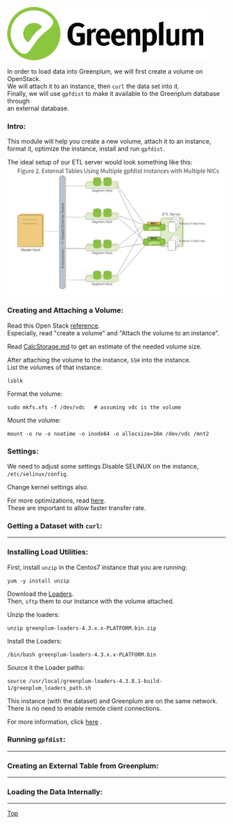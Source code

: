 ![Greenplum](https://github.com/syuja/GreenPlumSetup/blob/master/img/greenplum-logo.png)
<a id='top'></a>

In order to load data into Greenplum, we will first create a volume on OpenStack.  
We will attach it to an instance, then `curl` the data set into it.  
Finally, we will use `gpfdist` to make it available to the Greenplum database through  
an external database.  


### Intro: 
This module will help you create a new volume, attach it to an instance, format it,
optimize the instance, install and run `gpfdist`.  

The ideal setup of our ETL server would look something like this:  
![ideal_etl](https://github.com/syuja/GreenPlumSetup/blob/master/img/ideal_etl.png)

### Creating and Attaching a Volume:  
Read this Open Stack [reference](http://docs.openstack.org/user-guide/common/cli_manage_volumes.html).  
Especially, read "create a volume" and "Attach the volume to an instance".   

Read [CalcStorage.md](CalcStorage.md) to get an estimate of the needed volume size.  

After attaching the volume to the instance, `SSH` into the instance.  
List the volumes of that instance:  

    lsblk    

Format the volume:  

    sudo mkfs.xfs -f /dev/vdc   # assuming vdc is the volume  

Mount the volume:   

    mount -o rw -o noatime -o inode64 -o allocsize=16m /dev/vdc /mnt2   


### Settings:    
We need to adjust some settings 
Disable SELINUX on the instance, `/etc/selinux/config`.    

Change kernel settings also.


For more optimizations, read [here]().  
These are important to allow faster transfer rate.  


### Getting a Dataset with `curl`:    
****************


### Installing Load Utilities:   
First, install `unzip` in the Centos7 instance that you are running:  

    yum -y install unzip   

Download the [Loaders](https://network.pivotal.io/products/pivotal-gpdb#/releases/1683/file_groups/410 ).  
Then, `sftp` them to our instance with the volume attached.  

Unzip the loaders:  

    unzip greenplum-loaders-4.3.x.x-PLATFORM.bin.zip

Install the Loaders:  

    /bin/bash greenplum-loaders-4.3.x.x-PLATFORM.bin   

Source it the Loader paths:   

    source /usr/local/greenplum-loaders-4.3.8.1-build-1/greenplum_loaders_path.sh     

This instance (with the dataset) and Greenplum are on the same network.  
There is no need to enable remote client connections.  

For more information, click [here](http://gpdb.docs.pivotal.io/4380/client_tool_guides/load/unix/unix_load_install.html) .  


### Running `gpfdist`:   
**************


### Creating an External Table from Greenplum:  
****************


### Loading the Data Internally:   
************************











[Top](#top) 
